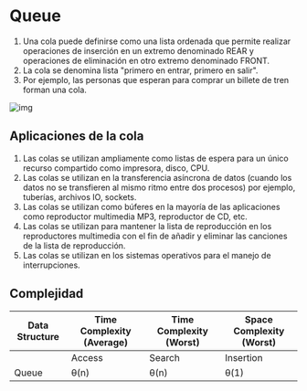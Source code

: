 # Queue

1. Una cola puede definirse como una lista ordenada que permite realizar operaciones de inserción en un extremo denominado REAR y operaciones de eliminación en otro extremo denominado FRONT.
2. La cola se denomina lista "primero en entrar, primero en salir".
3. Por ejemplo, las personas que esperan para comprar un billete de tren forman una cola.

![img](https://static.javatpoint.com/ds/images/queue.png)

## Aplicaciones de la cola
1. Las colas se utilizan ampliamente como listas de espera para un único recurso compartido como impresora, disco, CPU. 
2. Las colas se utilizan en la transferencia asíncrona de datos (cuando los datos no se transfieren al mismo ritmo entre dos procesos) por ejemplo, tuberías, archivos IO, sockets. 
3. Las colas se utilizan como búferes en la mayoría de las aplicaciones como reproductor multimedia MP3, reproductor de CD, etc. 
4. Las colas se utilizan para mantener la lista de reproducción en los reproductores multimedia con el fin de añadir y eliminar las canciones de la lista de reproducción. 
5. Las colas se utilizan en los sistemas operativos para el manejo de interrupciones.

## Complejidad

| Data Structure | Time Complexity (Average) | Time Complexity (Worst) | Space Complexity (Worst) |
|----------------|---------------------------|--------------------------|---------------------------|
|                | Access | Search | Insertion | Deletion | Access | Search | Insertion | Deletion |           |
| Queue          | θ(n)   | θ(n)   | θ(1)      | θ(1)     | O(n)   | O(n)   | O(1)      | O(1)     | O(n)      |
